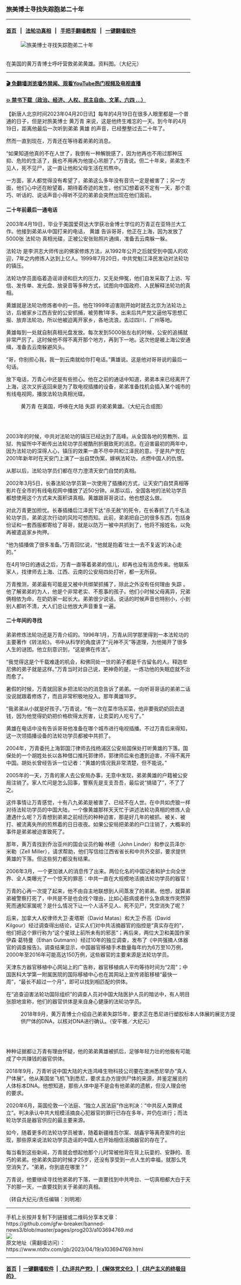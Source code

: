 ### 旅美博士寻找失踪胞弟二十年
------------------------

#### [首页](https://github.com/gfw-breaker/banned-news3/blob/master/README.md) &nbsp;&nbsp;|&nbsp;&nbsp; [法轮功真相](https://github.com/begood0513/basic/blob/master/README.md)  &nbsp;&nbsp;|&nbsp;&nbsp; [手把手翻墙教程](https://github.com/gfw-breaker/guides/wiki)  &nbsp;&nbsp;|&nbsp;&nbsp; [一键翻墙软件](https://github.com/gfw-breaker/nogfw/blob/master/README.md)  



<div><div class="featured_image">
 <figure>
  <img alt="旅美博士寻找失踪胞弟二十年" src="https://i.ntdtv.com/assets/uploads/2023/04/id103694770-2016-10-12-minghui-huangwanqing-ss.png"/>
 </figure><br/>
 <span class="caption">
  在美国的黄万青博士呼吁营救弟弟黄雄。资料图。（大纪元）
 </span>
</div>
</div><hr/>

#### [ 🎬  免翻墙浏览墙外禁闻、观看YouTube热门视频及电视直播](https://github.com/gfw-breaker/HelloWorld)

#### [ 💥  禁书下载（政治、经济、人权、民主自由、文革、六四 ...）](https://github.com/gfw-breaker/books/blob/master/README.md)

<div><div class="post_content" itemprop="articleBody">
 <p>
  【新唐人北京时间2023年04月20日讯】每年的4月19日在很多人眼里都是一个普通的日子，但是对旅美博士
  <ok href="https://www.ntdtv.com/gb/黄万青.htm">
   黄万青
  </ok>
  来说，这是他终生难忘的一天。到今年的4月19日，距离他最后一次听到弟弟
  <ok href="https://www.ntdtv.com/gb/黄雄.htm">
   黄雄
  </ok>
  的声音，已经整整过去二十年了。
 </p>
 <p>
  然而一直到现在，万青还在等待着弟弟的消息。
 </p>
 <p>
  “如果知道他真的不在人世了，我倒有一种解脱感了，因为他再也不用过那种压抑、危险的生活了，我也不用再为他提心吊胆了。”万青说。但二十年来，弟弟生不见人，死不见尸，这一直让他和父母生活在煎熬中。
 </p>
 <p>
  一方面，家人都觉得没有希望了，弟弟这么多年没有音讯一定是被害了；另一方面，他们心中还在盼望着，期待着奇迹的发生，他们幻想着说不定有一天，那个乖巧、听话的、说话声音小得听不见的弟弟会突然出现在他们面前。
 </p>
 <h4>
  二十年前最后一通电话
 </h4>
 <p>
  2003年4月19日，毕业于美国爱荷达大学获冶金博士学位的万青正在亚特兰大工作。他接到弟弟从中国打来的电话，
  <ok href="https://www.ntdtv.com/gb/黄雄.htm">
   黄雄
  </ok>
  告诉哥哥，他正在上海，因为发放了5000张
  <ok href="https://www.ntdtv.com/gb/法轮功.htm">
   法轮功
  </ok>
  真相光碟，正被公安张贴照片通缉，准备去云南躲一躲。
 </p>
 <p>
  <ok href="https://www.ntdtv.com/gb/法轮功.htm">
   法轮功
  </ok>
  是李洪志大师传出的佛家修炼方法，从1992年公开之后就受到中国人的欢迎，7年之内修炼人达到上亿人。1999年7月20日，中共党魁江泽民发动对法轮功的镇压。
 </p>
 <p>
  法轮功学员面临着造谣诽谤和巨大的压力，又无处伸冤，他们自发采取了上访、写信、发传单、发光盘、放录音等多种方式，试图向中国政府、人民解释法轮功的真相。
 </p>
 <p>
  黄雄就是法轮功修炼者中的一员。他在1999年迫害刚开始时就去北京为法轮功上访，后被家乡江西吉安的公安抓捕，被劳教1年多。出来后共产党又逼他写思想汇报、放弃法轮功，所以他被迫离开家乡，各地流浪，去过四川、广州等地。
 </p>
 <p>
  黄雄每到一处就自制真相光盘发放。每次发到5000张左右的时候，公安的追捕就非常严厉了。这时候他不得不离开那个地方，再到下一地。这次他是被上海公安通缉，准备去云南躲避风头。
 </p>
 <p>
  “哥，你别担心我，我一到云南就给你打电话。”黄雄说。这是他对哥哥说的最后一句话。
 </p>
 <p>
  放下电话，万青心中还是有些担心。他在之前的通话中知道，弟弟本来已经离开了上海，这次又折返回来是为了取电视插播的设备，弟弟准备找机会插入某个城市的有线电视网，播放法轮功真相光碟。
 </p>
 <figure class="wp-caption aligncenter" id="attachment_103694771" style="width: 600px">
  <img alt="" class="size-medium wp-image-103694771" src="https://i.ntdtv.com/assets/uploads/2023/04/id103694771-035f86ad82b40ec0e4ee5303d07183ad-600x338-600x338.jpg">
   <br/><figcaption class="wp-caption-text">
    <ok href="https://www.ntdtv.com/gb/黄万青.htm">
     黄万青
    </ok>
    在美国，呼唤在大陆
    <ok href="https://www.ntdtv.com/gb/失踪.htm">
     失踪
    </ok>
    的弟弟黄雄。（大纪元合成图）
   </figcaption><br/>
  </img>
 </figure><br/>
 <p>
  2003年的时候，中共对法轮功的镇压已经达到了高峰。从全国各地的劳教所、监狱、拘留所中不断传出法轮功学员被酷刑折磨致死的消息。在迫害最初的两年中，因为法轮功的深得人心，镇压的效果一直不尽中共和江泽民的意。于是共产党在2001年新年时在天安门上演了一出自焚伪案，嫁祸法轮功，点燃中国人的仇恨。
 </p>
 <p>
  从那以后，法轮功学员们都在尽力澄清天安门自焚的真相。
 </p>
 <p>
  2002年3月5日，长春法轮功学员第一次使用了插播的方式，让天安门自焚真相等影片在全市的有线电视网中播放了近50分钟。从那以后，全国各地的法轮功学员都想使用这个方式来大面积讲真相。黄雄跟哥哥说过，他也想这么做。
 </p>
 <p>
  对此万青更加担忧。长春插播后江泽民下达“杀无赦”的死令，在长春抓了几千名法轮功学员，弟弟这次行动的风险可想而知。此前，弟弟把自己的很多东西，包括身份证和一套西服都寄给了哥哥，就是以防万一被中共抓到了，他将不报姓名，以免再被遣返家乡拘押。
 </p>
 <p>
  “他为插播做了很多准备。”万青回忆说，“他就是抱着‘壮士一去不复返’的决心走的。”
 </p>
 <p>
  在4月19日的通话之后，万青一直等着弟弟的信儿，却再也没有消息传来。他联系家人，找律师去上海、江西、云南的公安局四处打听，都一无所获。
 </p>
 <p>
  万青推测，弟弟最有可能是又被中共绑架抓捕了，除此之外没有任何理由
  <ok href="https://www.ntdtv.com/gb/失踪.htm">
   失踪
  </ok>
  。他了解弟弟的为人，他是个非常老实、不惹事的孩子。他们小时候父母离异，兄弟俩相依为命，在奶奶家一起长大。弟弟很少说话，说话的时候声音也特别小，小到别人都听不清，大人们总让他放大声音重复一遍。
 </p>
 <h4>
  二十年间的寻找
 </h4>
 <p>
  弟弟修炼法轮功还是万青介绍的。1996年1月，万青从同学那里得到一本法轮功的主要著作《转法轮》。书中从科学的角度讲了“元神不灭”等道理，为他揭开了很多人生的谜团。他立刻意识到，“这是佛在传法”。
 </p>
 <p>
  “我觉得这是个千载难逢的机会，和佛同处一世的弟子都是千古留名的人。释迦牟尼佛的弟子就是这样。”万青当时对自己说，更神奇的是，一炼功他的失眠症就不治而愈了。
 </p>
 <p>
  暑假的时候，万青就回家乡把法轮功的消息告诉了弟弟。一向听哥哥话的弟弟二话没说就跟着修炼了，而且非常积极地投入。那年黄雄18岁。
 </p>
 <p>
  “我弟弟从小就是好孩子。”万青说，“有一次在菜市场买菜，他非要我奶奶回去退钱，因为他觉得奶奶把价格砍得太厉害，让卖菜的人吃亏了。”
 </p>
 <p>
  黄雄在电话中没有告诉哥哥他准备在哪个城市进行电视插播。不过万青后来得知，这一次领插播设备的法轮功学员都被中共抓了。
 </p>
 <p>
  2004年，万青委托上海郭国汀律师去找杨浦区公安局国保处打听黄雄的下落。国保处的一个胡姓处长以各种借口推托郭律师，郭律师后来也遭到迫害，不得不离开中国。胡处长曾经告诉一位记者：“黄雄的情况我非常清楚，但不能说。”
 </p>
 <p>
  2005年的一天，万青的家人去公安局办事，无意中发现，弟弟黄雄的户籍被公安局注销了。家人忙问是怎么回事，警察先是支支吾吾，最后说“搞错了”，不了了之。
 </p>
 <p>
  这件事情让万青感觉，十有八九弟弟是被害了、已经不在人世。在中共如虎狼一样对待法轮功学员的中国大陆，一个像黄雄那样天天忙于讲述法轮功真相的修炼人会遭遇什么呢？万青想到弟弟之前经历的种种迫害，那是好几年的被抓、被关、被打、被流离失所的煎熬着的日日夜夜。如果公安局把弟弟的户口注销了，大概率的事件是弟弟被迫害致死了。
 </p>
 <p>
  那年，黄万青找到乔治亚州的国会议员约翰‧林德（John Linder）和参议员泽尔‧米勒（Zell Miller），请求帮助，他们写信给江西省省长和中共外交部，要求提供黄雄的下落。但这些努力都没有结果。
 </p>
 <p>
  2006年3月，一个更加骇人的消息传了出来。两位化名的中国记者和护士向全世界、全人类曝光了一个惊天的罪恶：中共一直在大规模地活摘法轮功学员的器官！
 </p>
 <p>
  万青的心再一次提了起来，他不由自主地联想到人间蒸发了的弟弟。他想，就算弟弟被警察打死了，中共是不是也会找个理由，比如心脏病或者什么急病发作突然猝死而通知家属呢？是什么情况下让一个人活不见人、死不见尸，凭空消失了呢？
 </p>
 <p>
  后来，加拿大人权律师大卫‧麦塔斯（David Matas）和大卫‧乔高（David Kilgour）经过调查得出结论，证实人们对中共活摘器官的指控是“真实存在的”，他们把这个罪行称为“这个星球上前所未有的邪恶”；再后来，两位大卫和美国作家伊森‧葛特曼（Ethan Gutmann）经过10年的独立调查，发布了《中共强摘人体器官的调查报告》。调查结果显示，中国器官移植手术数量每年约为6万至10万例，2000年至2016年可能高达150万例，这些器官的主要来源是法轮功学员。
 </p>
 <p>
  天津东方器官移植中心网站上的广告称，器官移植病人平均等待时间为“2周”；中国医科大学第一附属医院的国际移植中心也在其网站上宣传肾脏移植“最快一周”，“最长不超过一个月”，即可以找到相匹配的供体。
 </p>
 <p>
  在“追查迫害法轮功国际组织”的调查人员对中国大陆医护人员的暗访中，有人明目张胆地宣称，他们的器官供体是来自身心健康的法轮功学员。
 </p>
 <figure class="wp-caption aligncenter" id="attachment_103694772" style="width: 600px">
  <img alt="" class="size-medium wp-image-103694772" src="https://i.ntdtv.com/assets/uploads/2023/04/id103694772-1190161-600x338-600x338.jpg">
   <br/><figcaption class="wp-caption-text">
    2018年9月，黄万青博士介绍自己弟弟失踪15年，要求正在悉尼进行塑胶标本人体展的展览方提供尸体的DNA，以核对DNA进行确认。（安平雅／大纪元）
   </figcaption><br/>
  </img>
 </figure><br/>
 <p>
  种种证据都让万青有理由怀疑，他的弟弟黄雄被抓后，足够年轻力壮的他极有可能成了中共赚钱的器官供体。
 </p>
 <p>
  2018年9月，万青听说中国大陆的大连鸿峰生物科技公司要在澳洲悉尼举办“真人尸体展”。他从美国坐飞机飞到悉尼，要求主办方提供尸体的来源，并鉴定展览的人体标本DNA。他想知道，那些人体中是不是会有他弟弟的遗骸，但没人理会他的要求。
 </p>
 <p>
  2020年6月，英国伦敦一个法庭、“独立人民法庭”作出判决：“中共反人类罪成立”。判决承认中共大规模活摘良心犯器官的罪行已存在多年，并仍在进行；而法轮功学员是器官供应的最主要来源。
 </p>
 <p>
  如今，随着更多的法轮功学员被害，随着新疆维吾尔案、胡鑫宇等离奇案件的出现，那些原来说法轮功学员造谣的中国人也开始相信活摘器官的存在了。
 </p>
 <p>
  每当看到这些新闻，万青就会想起他那个儿时常被他背在背上玩耍的、安静的、乖巧的弟弟。他弟弟失踪的时候才25岁，还没有享受到一点人生的幸福，就那么凭空消失了。“弟弟，你到底在哪里？”
 </p>
 <p>
  万青说，他要继续寻找他弟弟的下落，一直要找到中共垮台、一切真相都大白于天下的那一天，一直要找到关于弟弟的真相。
 </p>
 <p>
  （转自大纪元/责任编辑：刘明湘）
 </p>
 <div class="single_ad">
 </div>
</div>
</div>
<hr/>
手机上长按并复制下列链接或二维码分享本文章：<br/>
https://github.com/gfw-breaker/banned-news3/blob/master/pages/prog203/a103694769.md <br/>
<a href='https://github.com/gfw-breaker/banned-news3/blob/master/pages/prog203/a103694769.md'><img src='https://github.com/gfw-breaker/banned-news3/blob/master/pages/prog203/a103694769.md.png'/></a> <br/>
原文地址（需翻墙访问）：https://www.ntdtv.com/gb/2023/04/19/a103694769.html


------------------------
#### [首页](https://github.com/gfw-breaker/banned-news3/blob/master/README.md) &nbsp;|&nbsp; [一键翻墙软件](https://github.com/gfw-breaker/nogfw/blob/master/README.md) &nbsp;| [《九评共产党》](https://github.com/gfw-breaker/9ping.md/blob/master/README.md#九评之一评共产党是什么) | [《解体党文化》](https://github.com/gfw-breaker/jtdwh.md/blob/master/README.md) | [《共产主义的终极目的》](https://github.com/gfw-breaker/gczydzjmd.md/blob/master/README.md)


<img src='http://gfw-breaker.win/banned-news3/pages/prog203/a103694769.md' width='0px' height='0px'/>